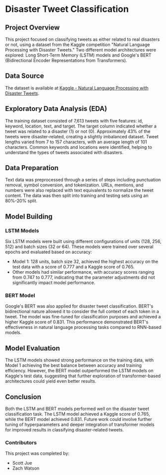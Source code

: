 # Disaster Tweet Classification

## Project Overview

This project focused on classifying tweets as either related to real disasters or not, using a dataset from the Kaggle competition "Natural Language Processing with Disaster Tweets." Two different model architectures were explored: Long Short-Term Memory (LSTM) models and Google's BERT (Bidirectional Encoder Representations from Transformers).

## Data Source

The dataset is available at [Kaggle - Natural Language Processing with Disaster Tweets](https://www.kaggle.com/competitions/nlp-getting-started/overview).

## Exploratory Data Analysis (EDA)

The training dataset consisted of 7,613 tweets with five features: id, keyword, location, text, and target. The target column indicated whether a tweet was related to a disaster (1) or not (0). Approximately 43% of the tweets were disaster-related, creating a slightly imbalanced dataset. Tweet lengths varied from 7 to 157 characters, with an average length of 101 characters. Common keywords and locations were identified, helping to understand the types of tweets associated with disasters.

## Data Preparation

Text data was preprocessed through a series of steps including punctuation removal, symbol conversion, and tokenization. URLs, mentions, and numbers were also replaced with text equivalents to normalize the tweet content. The data was then split into training and testing sets using an 80%-20% split.

## Model Building

### LSTM Models

Six LSTM models were built using different configurations of units (128, 256, 512) and batch sizes (32 or 64). These models were trained over several epochs and evaluated based on accuracy:
   - Model 1: 128 units, batch size 32, achieved the highest accuracy on the test data with a score of 0.777 and a Kaggle score of 0.765.
   - Other models had similar performance, with accuracy scores ranging from 0.747 to 0.777, indicating that the parameter adjustments did not significantly impact model performance.

### BERT Model

Google's BERT was also applied for disaster tweet classification. BERT's bidirectional nature allowed it to consider the full context of each token in a tweet. The model was fine-tuned for classification purposes and achieved a higher Kaggle score of 0.831. This performance demonstrated BERT's effectiveness in natural language processing tasks compared to RNN-based models.

## Model Evaluation

The LSTM models showed strong performance on the training data, with Model 1 achieving the best balance between accuracy and training efficiency. However, the BERT model outperformed the LSTM models on Kaggle's test data, suggesting that further exploration of transformer-based architectures could yield even better results.

## Conclusion

Both the LSTM and BERT models performed well on the disaster tweet classification task. The LSTM model achieved a Kaggle score of 0.765, while the BERT model achieved 0.831. Future work could involve further tuning of hyperparameters and deeper integration of transformer models for improved results in classifying disaster-related tweets.

### Contributors
This project was completed by:

- Scott Jue
- Zach Watson

